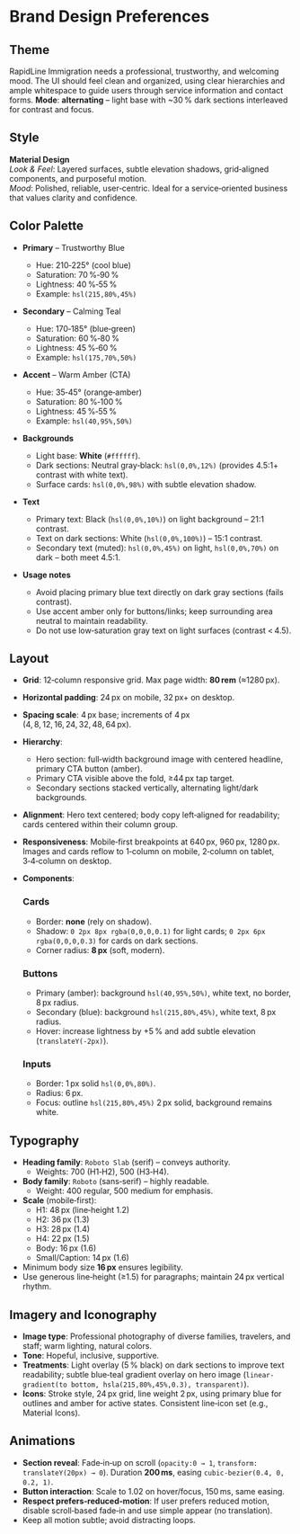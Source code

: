 # Brand Design Preferences

## Theme
RapidLine Immigration needs a professional, trustworthy, and welcoming mood. The UI should feel clean and organized, using clear hierarchies and ample whitespace to guide users through service information and contact forms. **Mode**: **alternating** – light base with ~30 % dark sections interleaved for contrast and focus.

## Style
**Material Design**  
*Look & Feel*: Layered surfaces, subtle elevation shadows, grid‑aligned components, and purposeful motion.  
*Mood*: Polished, reliable, user‑centric. Ideal for a service‑oriented business that values clarity and confidence.

## Color Palette
- **Primary** – Trustworthy Blue  
  - Hue: 210‑225° (cool blue)  
  - Saturation: 70 %‑90 %  
  - Lightness: 40 %‑55 %  
  - Example: `hsl(215,80%,45%)`

- **Secondary** – Calming Teal  
  - Hue: 170‑185° (blue‑green)  
  - Saturation: 60 %‑80 %  
  - Lightness: 45 %‑60 %  
  - Example: `hsl(175,70%,50%)`

- **Accent** – Warm Amber (CTA)  
  - Hue: 35‑45° (orange‑amber)  
  - Saturation: 80 %‑100 %  
  - Lightness: 45 %‑55 %  
  - Example: `hsl(40,95%,50%)`

- **Backgrounds**  
  - Light base: **White** (`#ffffff`).  
  - Dark sections: Neutral gray‑black: `hsl(0,0%,12%)` (provides 4.5:1+ contrast with white text).  
  - Surface cards: `hsl(0,0%,98%)` with subtle elevation shadow.

- **Text**  
  - Primary text: Black (`hsl(0,0%,10%)`) on light background – 21:1 contrast.  
  - Text on dark sections: White (`hsl(0,0%,100%)`) – 15:1 contrast.  
  - Secondary text (muted): `hsl(0,0%,45%)` on light, `hsl(0,0%,70%)` on dark – both meet 4.5:1.

- **Usage notes**  
  - Avoid placing primary blue text directly on dark gray sections (fails contrast).  
  - Use accent amber only for buttons/links; keep surrounding area neutral to maintain readability.  
  - Do not use low‑saturation gray text on light surfaces (contrast < 4.5).

## Layout
- **Grid**: 12‑column responsive grid. Max page width: **80 rem** (≈1280 px).  
- **Horizontal padding**: 24 px on mobile, 32 px+ on desktop.  
- **Spacing scale**: 4 px base; increments of 4 px (4, 8, 12, 16, 24, 32, 48, 64 px).  
- **Hierarchy**:  
  - Hero section: full‑width background image with centered headline, primary CTA button (amber).  
  - Primary CTA visible above the fold, ≥44 px tap target.  
  - Secondary sections stacked vertically, alternating light/dark backgrounds.  
- **Alignment**: Hero text centered; body copy left‑aligned for readability; cards centered within their column group.  
- **Responsiveness**: Mobile‑first breakpoints at 640 px, 960 px, 1280 px. Images and cards reflow to 1‑column on mobile, 2‑column on tablet, 3‑4‑column on desktop.  
- **Components**:  

  ### Cards
  - Border: **none** (rely on shadow).  
  - Shadow: `0 2px 8px rgba(0,0,0,0.1)` for light cards; `0 2px 6px rgba(0,0,0,0.3)` for cards on dark sections.  
  - Corner radius: **8 px** (soft, modern).  

  ### Buttons
  - Primary (amber): background `hsl(40,95%,50%)`, white text, no border, 8 px radius.  
  - Secondary (blue): background `hsl(215,80%,45%)`, white text, 8 px radius.  
  - Hover: increase lightness by +5 % and add subtle elevation (`translateY(-2px)`).  

  ### Inputs
  - Border: 1 px solid `hsl(0,0%,80%)`.  
  - Radius: 6 px.  
  - Focus: outline `hsl(215,80%,45%)` 2 px solid, background remains white.

## Typography
- **Heading family**: `Roboto Slab` (serif) – conveys authority.  
  - Weights: 700 (H1‑H2), 500 (H3‑H4).  
- **Body family**: `Roboto` (sans‑serif) – highly readable.  
  - Weight: 400 regular, 500 medium for emphasis.  
- **Scale** (mobile‑first):  
  - H1: 48 px (line‑height 1.2)  
  - H2: 36 px (1.3)  
  - H3: 28 px (1.4)  
  - H4: 22 px (1.5)  
  - Body: 16 px (1.6)  
  - Small/Caption: 14 px (1.6)  
- Minimum body size **16 px** ensures legibility.  
- Use generous line‑height (≥1.5) for paragraphs; maintain 24 px vertical rhythm.

## Imagery and Iconography
- **Image type**: Professional photography of diverse families, travelers, and staff; warm lighting, natural colors.  
- **Tone**: Hopeful, inclusive, supportive.  
- **Treatments**: Light overlay (5 % black) on dark sections to improve text readability; subtle blue‑teal gradient overlay on hero image (`linear-gradient(to bottom, hsla(215,80%,45%,0.3), transparent)`).  
- **Icons**: Stroke style, 24 px grid, line weight 2 px, using primary blue for outlines and amber for active states. Consistent line‑icon set (e.g., Material Icons).  

## Animations
- **Section reveal**: Fade‑in‑up on scroll (`opacity:0 → 1`, `transform: translateY(20px) → 0`). Duration **200 ms**, easing `cubic-bezier(0.4, 0, 0.2, 1)`.  
- **Button interaction**: Scale to 1.02 on hover/focus, 150 ms, same easing.  
- **Respect prefers‑reduced‑motion**: If user prefers reduced motion, disable scroll‑based fade‑in and use simple appear (no translation).  
- Keep all motion subtle; avoid distracting loops.